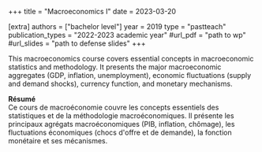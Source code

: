 +++
title = "Macroeconomics I"
date = 2023-03-20

[extra]
authors = ["bachelor level"]
year = 2019
type = "pastteach"
publication_types = "2022-2023 academic year"
#url_pdf = "path to wp"
#url_slides = "path to defense slides"
+++

This macroeconomics course covers essential concepts in macroeconomic statistics and methodology. It presents the major macroeconomic aggregates (GDP, inflation, unemployment), economic fluctuations (supply and demand shocks), currency function, and monetary mechanisms.

**Résumé**    
Ce cours de macroéconomie couvre les concepts essentiels des statistiques et de la méthodologie macroéconomiques. Il présente les principaux agrégats macroéconomiques (PIB, inflation, chômage), les fluctuations économiques (chocs d'offre et de demande), la fonction monétaire et ses mécanismes.